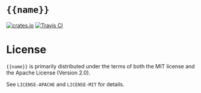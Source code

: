 # `{{name}}`

[![crates.io](https://img.shields.io/crates/v/{{name}}.svg)](https://crates.io/crates/{{name}})
[![Travis CI](https://img.shields.io/travis/saleemrashid/{{name}}.rs.svg)](https://travis-ci.org/saleemrashid/{{name}}.rs)

# License

`{{name}}` is primarily distributed under the terms of both the MIT license and the Apache License (Version 2.0).

See `LICENSE-APACHE` and `LICENSE-MIT` for details.
